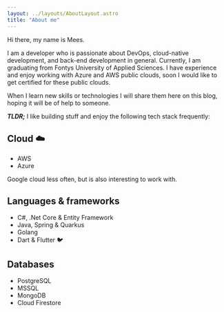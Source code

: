 ```yaml
---
layout: ../layouts/AboutLayout.astro
title: "About me"
---
```

Hi there, my name is Mees.

I am a developer who is passionate about DevOps, cloud-native development, and back-end development in general. Currently, I am graduating from Fontys University of Applied Sciences. I have experience and enjoy working with Azure and AWS public clouds, soon I would like to get certified for these public clouds.

When I learn new skills or technologies I will share them here on this blog, hoping it will be of help to someone.

***TLDR;***
I like building stuff and enjoy the following tech stack frequently:
## Cloud ☁️
- AWS
- Azure

 Google cloud less often, but is also interesting to work with.

 ## Languages & frameworks
 - C#, .Net Core & Entity Framework
 - Java, Spring & Quarkus
 - Golang
 - Dart & Flutter 🐦

 ## Databases
 - PostgreSQL
 - MSSQL
 - MongoDB
 - Cloud Firestore


